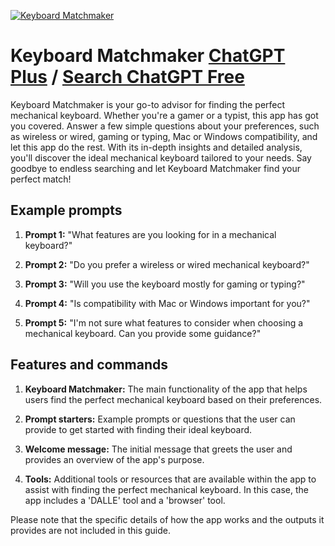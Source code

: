 
[![Keyboard Matchmaker](https://files.oaiusercontent.com/file-cCVASZpr2ylYFtTm54ccrKAr?se=2123-10-19T15%3A38%3A12Z&sp=r&sv=2021-08-06&sr=b&rscc=max-age%3D31536000%2C%20immutable&rscd=attachment%3B%20filename%3D3614b4c8-0553-444b-9137-f3f351cd08b3.png&sig=KsSmcXbyvK4JjVhOOHInOQE1QIlbUz1H75thA5p4hjs%3D)](https://chat.openai.com/g/g-nvgFNfgII-keyboard-matchmaker)

# Keyboard Matchmaker [ChatGPT Plus](https://chat.openai.com/g/g-nvgFNfgII-keyboard-matchmaker) / [Search ChatGPT Free](https://gptcall.net/index.html#/?search=Keyboard%20Matchmaker)

Keyboard Matchmaker is your go-to advisor for finding the perfect mechanical keyboard. Whether you're a gamer or a typist, this app has got you covered. Answer a few simple questions about your preferences, such as wireless or wired, gaming or typing, Mac or Windows compatibility, and let this app do the rest. With its in-depth insights and detailed analysis, you'll discover the ideal mechanical keyboard tailored to your needs. Say goodbye to endless searching and let Keyboard Matchmaker find your perfect match!

## Example prompts

1. **Prompt 1:** "What features are you looking for in a mechanical keyboard?"

2. **Prompt 2:** "Do you prefer a wireless or wired mechanical keyboard?"

3. **Prompt 3:** "Will you use the keyboard mostly for gaming or typing?"

4. **Prompt 4:** "Is compatibility with Mac or Windows important for you?"

5. **Prompt 5:** "I'm not sure what features to consider when choosing a mechanical keyboard. Can you provide some guidance?"

## Features and commands

1. **Keyboard Matchmaker:** The main functionality of the app that helps users find the perfect mechanical keyboard based on their preferences.

2. **Prompt starters:** Example prompts or questions that the user can provide to get started with finding their ideal keyboard.

3. **Welcome message:** The initial message that greets the user and provides an overview of the app's purpose.

4. **Tools:** Additional tools or resources that are available within the app to assist with finding the perfect mechanical keyboard. In this case, the app includes a 'DALLE' tool and a 'browser' tool.

Please note that the specific details of how the app works and the outputs it provides are not included in this guide.


